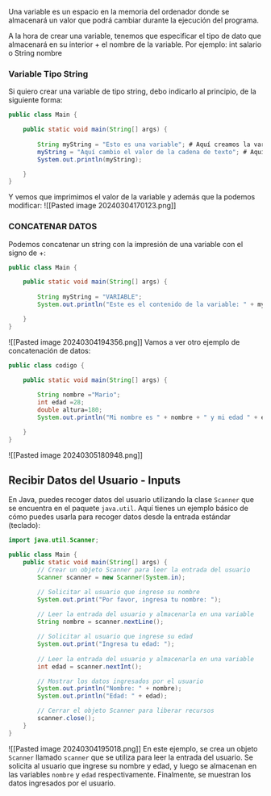 
Una variable es un espacio en la memoria del ordenador donde se almacenará un valor que podrá cambiar durante la ejecución del programa.

A la hora de crear una variable, tenemos que especificar el tipo de dato que almacenará en su interior + el nombre de la variable. Por ejemplo: int salario o String nombre
### Variable Tipo String
Si quiero crear una variable de tipo string, debo indicarlo al principio, de la siguiente forma:
```java
public class Main {

    public static void main(String[] args) {
                
        String myString = "Esto es una variable"; # Aquí creamos la variable.
        myString = "Aquí cambio el valor de la cadena de texto"; # Aquí la podemos modificar.
        System.out.println(myString);

    }
}
```
Y vemos que imprimimos el valor de la variable y además que la podemos modificar:
![[Pasted image 20240304170123.png]]
### CONCATENAR DATOS
Podemos concatenar un string con la impresión de una variable con el signo de +:
```java
public class Main {

    public static void main(String[] args) {
                
        String myString = "VARIABLE";
        System.out.println("Este es el contenido de la variable: " + myString);

    }
}
```
![[Pasted image 20240304194356.png]]
Vamos a ver otro ejemplo de concatenación de datos:
```java
public class codigo {

    public static void main(String[] args) {
                
        String nombre ="Mario";
        int edad =28;
        double altura=180;
        System.out.println("Mi nombre es " + nombre + " y mi edad " + edad + " y mi altura " + altura + " cm");

    }
}
```
![[Pasted image 20240305180948.png]]
## Recibir Datos del Usuario - Inputs
En Java, puedes recoger datos del usuario utilizando la clase `Scanner` que se encuentra en el paquete `java.util`. Aquí tienes un ejemplo básico de cómo puedes usarla para recoger datos desde la entrada estándar (teclado):
```java
import java.util.Scanner;

public class Main {
    public static void main(String[] args) {
        // Crear un objeto Scanner para leer la entrada del usuario
        Scanner scanner = new Scanner(System.in);

        // Solicitar al usuario que ingrese su nombre
        System.out.print("Por favor, ingresa tu nombre: ");
        
        // Leer la entrada del usuario y almacenarla en una variable
        String nombre = scanner.nextLine();

        // Solicitar al usuario que ingrese su edad
        System.out.print("Ingresa tu edad: ");
        
        // Leer la entrada del usuario y almacenarla en una variable
        int edad = scanner.nextInt();

        // Mostrar los datos ingresados por el usuario
        System.out.println("Nombre: " + nombre);
        System.out.println("Edad: " + edad);

        // Cerrar el objeto Scanner para liberar recursos
        scanner.close();
    }
}
```
![[Pasted image 20240304195018.png]]
En este ejemplo, se crea un objeto `Scanner` llamado `scanner` que se utiliza para leer la entrada del usuario. Se solicita al usuario que ingrese su nombre y edad, y luego se almacenan en las variables `nombre` y `edad` respectivamente. Finalmente, se muestran los datos ingresados por el usuario.